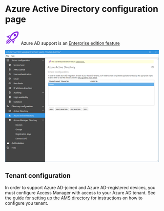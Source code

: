 # Azure Active Directory configuration page

![](../../docs/images/badge-enterprise-edition-rocket.svg) Azure AD support is an [Enterprise edition feature](../../access-manager-editions.md)

![](../../docs/images/ui-page-azure-active-directory.png)

## Tenant configuration

In order to support Azure AD-joined and Azure AD-registered devices, you must configure Access Manager with access to your Azure AD tenant. See the guide for [setting up the AMS directory](../../configuration/deploying-features/setting-up-lithnet-laps/configuring-lithnet-laps-for-the-ams-directory.md) for instructions on how to configure you tenant.
